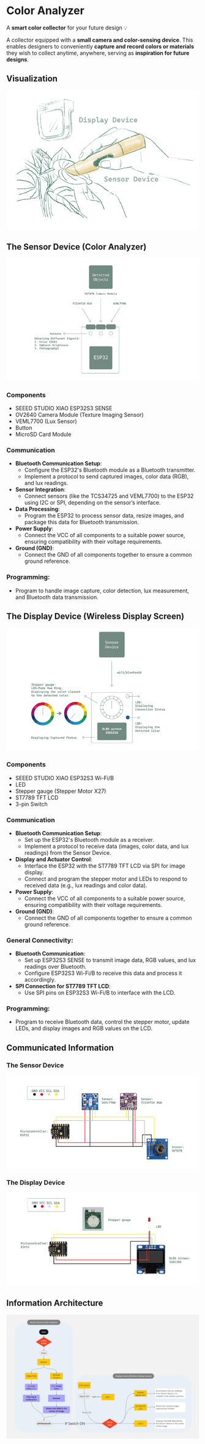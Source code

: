 # Color Analyzer
A **smart color collector** for your future design 💡 

A collector equipped with a **small camera and color-sensing device**. This enables designers to conveniently **capture and record colors or materials** they wish to collect anytime, anywhere, serving as **inspiration for future designs**.


## Visualization
![Color Analyzer 1](https://github.com/liliana0514/Color-Analyzer/blob/main/Color%20Analyzer%201.jpg?raw=true)

## The Sensor Device (Color Analyzer)
![Color Analyzer 2](https://github.com/liliana0514/Color-Analyzer/blob/main/Color%20Analyzer%202.jpg?raw=true)
### Components
- SEEED STUDIO XIAO ESP32S3 SENSE
- OV2640 Camera Module (Texture Imaging Sensor)
- VEML7700 (Lux Sensor)
- Button
- MicroSD Card Module

### Communication
- **Bluetooth Communication Setup**:
  - Configure the ESP32's Bluetooth module as a Bluetooth transmitter.
  - Implement a protocol to send captured images, color data (RGB), and lux readings.
- **Sensor Integration**:
  - Connect sensors (like the TCS34725 and VEML7700) to the ESP32 using I2C or SPI, depending on the sensor’s interface.
- **Data Processing**:
  - Program the ESP32 to process sensor data, resize images, and package this data for Bluetooth transmission.
- **Power Supply**:
  - Connect the VCC of all components to a suitable power source, ensuring compatibility with their voltage requirements.
- **Ground (GND)**:
  - Connect the GND of all components together to ensure a common ground reference.

### **Programming**:
- Program to handle image capture, color detection, lux measurement, and Bluetooth data transmission.

## The Display Device (Wireless Display Screen)
![Color Analyzer 3](https://github.com/liliana0514/Color-Analyzer/blob/main/Color%20Analyzer%203.jpg?raw=true)
### Components
- SEEED STUDIO XIAO ESP32S3 Wi-Fi/B
- LED
- Stepper gauge (Stepper Motor X27)
- ST7789 TFT LCD
- 3-pin Switch

### Communication
- **Bluetooth Communication Setup**:
  - Set up the ESP32's Bluetooth module as a receiver.
  - Implement a protocol to receive data (images, color data, and lux readings) from the Sensor Device.
- **Display and Actuator Control**:
  - Interface the ESP32 with the ST7789 TFT LCD via SPI for image display.
  - Connect and program the stepper motor and LEDs to respond to received data (e.g., lux readings and color data).
- **Power Supply**:
  - Connect the VCC of all components to a suitable power source, ensuring compatibility with their voltage requirements.
- **Ground (GND)**:
  - Connect the GND of all components together to ensure a common ground reference.
 
### General Connectivity:
- **Bluetooth Communication**:
  - Set up ESP32S3 SENSE to transmit image data, RGB values, and lux readings over Bluetooth.
  - Configure ESP32S3 Wi-Fi/B to receive this data and process it accordingly.
- **SPI Connection for ST7789 TFT LCD**:
  - Use SPI pins on ESP32S3 Wi-Fi/B to interface with the LCD.

### Programming:
- Program to receive Bluetooth data, control the stepper motor, update LEDs, and display images and RGB values on the LCD.

## Communicated Information
### The Sensor Device
![Communicated Information01](https://github.com/liliana0514/Color-Analyzer/blob/main/Communicated%20Information01.jpg?raw=true)

### The Display Device
![Communicated Information02](https://github.com/liliana0514/Color-Analyzer/blob/main/Communicated%20Information02.jpg?raw=true)

## Information Architecture
![Information Architecture](https://github.com/liliana0514/Color-Analyzer/blob/main/Information%20Architecture.jpg?raw=true)

